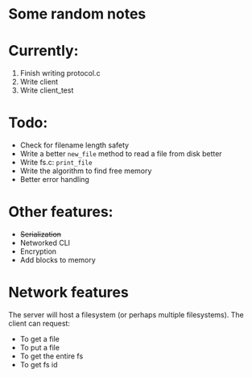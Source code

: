 # Some random notes

# Currently:
1. Finish writing protocol.c
2. Write client
2. Write client_test

# Todo:
 * Check for filename length safety
 * Write a better `new_file` method to read a file from disk better
 * Write fs.c: `print_file`
 * Write the algorithm to find free memory
 * Better error handling

# Other features:
 * ~~Serialization~~
 * Networked CLI
 * Encryption
 * Add blocks to memory


# Network features
The server will host a filesystem (or perhaps multiple filesystems). The client can request:
 * To get a file
 * To put a file
 * To get the entire fs
 * To get fs id

